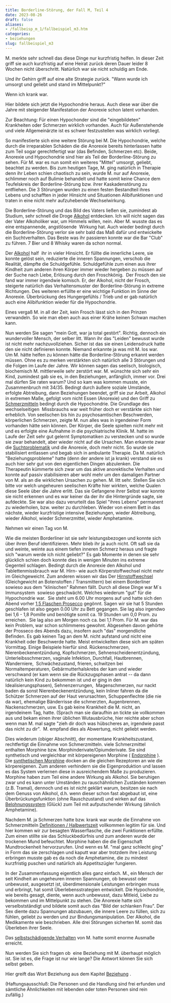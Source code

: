```yaml
---
title: Borderline-Störung, der Fall M, Teil 4
date: 2023-08-26
draft: false
aliases:
- /fallbeisp_m_1/fallbeispiel_m3.htm
categories:
- beziehungen
slug: fallbeispiel_m3
---
```




M. merkte sehr schnell das diese Dinge
nur kurzfristig helfen. In dieser Zeit griff sie auch kurzfristig auf eine
Heirat zurück deren Dauer leider 8 Wochen nicht überschritt. Natürlich
war sie nicht schuldig am Ende.

Und ihr Gehirn
griff auf eine alte Strategie zurück. "Wann wurde ich umsorgt und geliebt
und stand im Mittelpunkt?"

Wenn ich krank war.

Hier bildete sich jetzt die
Hypochondrie heraus. Auch diese war über die Jahre mit steigender Manifestation
der Anorexie schon latent vorhanden.

Zur Beachtung: Für einen Hypochonder
sind die "eingebildeten" Krankheiten oder Schmerzen wirklich
vorhanden. Auch für Außenstehende und viele Allgemeinärzte ist es schwer
festzustellen was wirklich vorliegt.

So manifestierte sich eine weitere Störung
bei M. Die Hypochondrie, welche durch die irreparablen Schäden die die Anorexie
bereits hinterlassen hatte zum Teil sogar gerechtfertigt war (das Befinden,
Schmerzen etc). Beide, Anorexie und Hypochondrie sind hier als Teil der
Borderline-Störung zu sehen. Für M. war es nun somit ein weiteres
"Mittel" umsorgt, geliebt, beachtet zu werden. Bis zum heutigen Tage,
M. ging natürlich in Therapie denn ihr Leben schien chaotisch zu sein, wurde M.
nur auf Anorexie, schlimmer noch auf Bulimie behandelt und hatte somit keine
Chance dem Teufelskreis der Borderline-Störung bzw. ihrer Kaskadenstörung zu
entfliehen. Die 3 Störungen wurden zu einen festen Bestandteil ihres Lebens und
schafften in jeder Hinsicht und Situationen Alibifunktionen und traten in eine
nicht mehr aufzuhebende Wechselwirkung.

Die Borderline-Störung und das Bild des
Vaters ließen sie, zumindest ab Studium, sehr schnell die Droge [Alkohol](https://borderliner.ch/alkohol/alkohol.html) entdecken. Ich will nicht sagen das der Vater Alkoholiker war, um Himmels
willen, nein. Aber M. wusste das es eine entspannende, angstlösende 
Wirkung hat. Auch wieder bedingt durch die Borderline-Störung verlor sie sehr
bald das Maß dafür und entwickelte ein Suchtverhalten. Das Beste was ihr
passieren konnte war die Bar "Club" zu führen. 7 Bier und 8 Whisky
waren da schon normal.

Der [Alkohol](https://borderliner.ch/alkohol/alkohol.html) half 
ihr in vieler Hinsicht. Er füllte die innerliche Leere, sie konnte gelöst
sein, reduzierte die inneren
Spannungen, verschob die Realität, dämpfte die Schuldgefühle. Schuldgefühle
zum einen aus ihrer Kindheit zum anderen ihren Körper immer wieder hergeben zu
müssen auf der Suche nach Liebe, Erlösung durch den Froschkönig.  Der
Frosch den sie fand war immer irgendwie komisch. Er, der Alkohol, nicht der Frosch, steigerte natürlich das Verhaltensmuster der
Borderline-Störung in extreme Richtungen. Des weiteren erfüllte er eine
wichtige Funktion im Sinne der Anorexie. Überbrückung des Hungergefühls /
Trieb und er gab natürlich auch eine Alibifunktion wieder für die
Hypochondrie.

Eines vergaß M. in all der Zeit, kein
Frosch lässt sich in den Prinzen verwandeln. So wie man eben auch aus einer
Krähe keinen Schwan machen kann.

Nun werden Sie sagen "mein Gott,
war ja total gestört". Richtig, dennoch ein wundervoller Mensch, der selber
litt. Wann ihr das "Leiden" bewusst wurde ist nicht mehr
nachzuvollziehen. Sicher ist das sie einen Leidensdruck hatte den sie nicht
definieren konnte. Niemand erkannte ja was mit M. los war. Um M. hätte helfen
zu können hätte die Borderline-Störung erkannt werden müssen. Ohne es zu
merken verstärkten sich natürlich alle 3 Störungen und die Folgen im Laufe
der Jahre. Wir können sagen das seelisch, biologisch, biochemisch M.
mittlerweile sehr zerstört war. M. wünschte sich sehr ein Kind, zumindest gab
sie es, in den Beziehungen, anfänglich, immer vor. Drei mal dürfen Sie raten warum? Und so kam was kommen
musste, ein Zusammenbruch
mit 34/35. Bedingt durch äußere soziale Umstände, erfolgte Abtreibung, dann Beziehungen beendet, griff sie zur Arbeit,
Alkohol in extremen Maße, gefolgt vom nicht Essen (Anorexie) und den Griff zu [Schmerzmitteln](https://borderliner.ch/definition/definitionen.htm) bedingt durch die Hypochondrie. Die Grundlage des wechselseitigen 
Missbrauchs war weit früher doch er verstärkte sich hier erheblich. Von
seelischen bis hin zu psychosamtischen Beschwerden, körperlichen Schmerzen,
zeigte M. nun alles was in irgendeiner Form vorhanden hätte sein können. Der Körper,
die Seele spielten nicht mehr mit und es erfolgte eine Aufnahme in die
psychiatrische Klinik.
M. hatte im Laufe der Zeit sehr gut gelernt Symptomatiken zu verstecken und so
wurde sie zwar behandelt, aber wieder nicht auf die Ursachen. Man erkannte zwar
die [Suchtproblematik](https://borderliner.ch/definition/definitionen_1.htm) und die Anorexie, doch mehr nicht. So wurde sie
stabilisiert entlassen und begab sich in ambulante Therapie. Da M. natürlich
"Beziehungsprobleme" hatte (denn der andere ist ja krank) verstand sie es auch hier sehr gut von den eigentlichen
Dingen abzulenken. Die Therapeutin kümmerte sich zwar um das aktive anorektische
Verhalten und konnte auf passiv stabilisieren aber wohl mehr um den damaligen Partner von M. als an die wirklichen
Ursachen zu gehen. M. litt sehr. Stellen Sie sich bitte vor welch ungeheuren
seelischen Kräfte hier wirkten, welche Qualen diese Seele über die Jahre
erlitt. Das sie Gefangene ihrer Selbst war konnte sie nicht erkennen und es war
keiner da der ihr die Hintergründe sagte, sie aufdeckte. Sie war also dazu
verurteilt das Spiel "ihres Lebens" permanent zu wiederholen, bzw.
weiter zu durchleben. Wieder von einem Bett in das nächste, wieder
kurzfristige intensive Beziehungen, wieder Abtreibung, wieder Alkohol, wieder
Schmerzmittel, wieder Amphetamine.

Nehmen wir einen Tag von M.

Wie die meisten Borderliner ist sie sehr leistungsbezogen und konnte sich über ihren
Beruf identifizieren. Mehr blieb ihr ja auch nicht. Oft saß sie da und weinte,
weinte aus einem tiefen inneren Schmerz heraus und fragte sich "warum werde ich
nicht geliebt?" Es gab Momente in denen sie sehr glücklich schien doch
konnte dies in wenigen Minuten ins extreme Gegenteil schlagen. Bedingt durch die
Anorexie den Alkohol und Tablettenmissbrauch war M. Hirn- wie auch Körperstoffwechsel
nicht mehr im Gleichgeweicht. Zum anderen wissen wir das Der [Hirnstoffwechsel](https://borderliner.ch/biochemie/biochemie.htm) (Gleichgewicht an Botenstoffen / Transmittern) bei einem Borderliner sowieso
aus dem "klinischen" Rahmen fällt. Durch all diese Dinge war M`s
Immunsystem  sowieso geschwächt. Welches wiederum "gut" für die
Hypochondrie war.  Sie steht um 6.00 Uhr morgens auf und hatte sich den
Abend vorher [1,5 Flaschen Prosecco](https://borderliner.ch/alkohol/alkohol.html) gegönnt. Sagen wir sie hat 5 Stunden
geschlafen ist also gegen 0.00 Uhr zu Bett gegangen. Sie lag also irgendwo bei
1,6 - 1,8 Pomille und benötigte somit ca. 19 Stunden um 0,0 Prom. zu erreichen. 
Sie lag also am Morgen noch ca. bei 1,1 Prom. Für M. war das kein Problem, war
schon schlimmeres gewohnt. Abgesehen davon gehörte der Prosseco des Abends
dazu, insofern auch "das" morgendliche Befinden. Es gab keinen Tag an
dem M. nicht aufstand und nicht eine Krankheit oder Beschwerde hatte. Meist
entwickelten diese sich am späten Vormittag. Einige Beispiele hierfür sind. Rückenschmerzen,
Nierenbeckenentzündung, Kopfschmerzen, Sehnenscheidenentzündung,
Unterleibsschmerzen, vaginale Infektion, Durchfall, Hautbrennen, Wanderniere,  Schwächezustand, frieren, schwitzen bei Normaltemperaturen, Gebärmutterhalskrebs
der kam und wieder verschwand (er kam wenn sie die Rückzugsphasen antrat -- da
dann natürlich kein Kind zu bekommen ist und er ging in den
Idealisierungsphasen), Sehnenzerrungen,  Magenschmerzen, nur nackt
baden da sonst Nierenbeckenentzündung, kein Inliner fahren da die Schützer
Schmerzen auf der Haut verursachten, Schuppenflechte (die nie da war), ehemalige
Bänderrisse die schmerzten, Augenbrennen, Nackenschmerzen, usw. Es gab keine Krankheit die M. nicht, an irgendeinem Tag, hatte. (Sprach man
sie daraufhin an tickte sie vollkommen aus und
bekam einen ihrer üblichen Wutausbrüche, hier reichte aber schon wenn man M. mal sagte "zieh dir doch was hübscheres an,
irgendwie passt das nicht zu dir".  M. empfand dies als Abwertung,
nicht geliebt werden.

Dies wiederum (obiger Abschnitt), der momentane Krankheitszustand, rechtfertigt die Einnahme von Schmerzmitteln.
viele Schmerzmittel enthalten
Morphine bzw. Morphinderivate/Opiumderivate. Sie sind synthetisch und vergleichbar mit körpereigenen Morphine ( [Endorphine](https://borderliner.ch/biochemie/biochemie.htm) ). Die [synthetischen Morphine](https://borderliner.ch/definition/definitionen.htm) docken an die gleichen Rezeptoren an wie
die körpereigenen. Zum anderen verhindern sie die Eigenproduktion und lassen es
das System verlernen diese in ausreichendem Maße zu produzieren. Morphine
haben zum Teil eine andere Wirkung als Alkohol. Sie beruhigen zwar und es kann
unter Umständen zu rauschähnlichen Zuständen kommen (z.B. Tramal), dennoch
und es ist nicht geklärt warum, besitzen sie nach dem Genuss von Alkohol, d.h.
wenn dieser schon fast abgebaut ist, eine Überbrückungsfunktion (ohne
Rauschzustand) und wirken auf das [Belohnungssystem](https://borderliner.ch/biochemie/biochemie.htm) (Glück) zum Teil mit
aufputschender Wirkung (ähnlich Amphetamine).

Nachdem M. ja Schmerzen hatte bzw.
krank war wurde die Einnahme von Schmerzmitteln [Definitionen
/ Halbwertszeit](https://borderliner.ch/definition/definitionen.htm) vollkommen legitim für sie. Und hier kommen wir zur
besagten Wasserflasche, die zwei Funktionen erfüllte. Zum einen stillte sie das
Schluckbedürfnis und zum anderen wurde der trockenen Mund befeuchtet. Morphine
haben die die Eigenschaft Mundtrockenheit hervorzurufen. Und wenn es M.
"mal ganz schlecht ging" in Form das sie zerschlagen und kaputt war
aber trotzdem ihre Leistung erbringen musste gab es da noch die Amphetamine, die
zu mindest kurzfristig puschen und natürlich als Appetitszügler fungieren.

In der Zusammenfassung eigentlich alles
ganz einfach. M., ein Mensch der seit Kindheit an ungeheuren inneren Spannungen,
ob bewusst oder unbewusst, ausgesetzt ist, überdimensionale Leistungen
erbringen muss und erbringt, hat somit Überlebensstrategien entwickelt. Die
Hypochondrie, wie bereits gesagt, diente, wenn auch unbewusst, dazu Mitleid,
Liebe zu bekommen und im Mittelpunkt zu stehen. Die Anorexie hatte sich
verselbstständigt und bildete somit auch das "Bild der schlanken
Frau". Der Sex diente dazu Spannungen
abzubauen, die innere Leere zu füllen, sich zu fühlen, geliebt zu werden und
zur Bindungsmanipulation. Der Alkohol, die Medikamente wie beschrieben. Alle drei Störungen sicherten
M. somit das Überleben ihrer Seele.

Das [selbstschädigende Verhalten](https://borderliner.ch/ssv/ssvv.htm) von M. hatte somit enorme Ausmaße erreicht.

Nun werden Sie sich fragen ob 
eine Beziehung mit M. überhaupt möglich ist. Sie ist es, die Frage ist nur wie
lange? Die Antwort können Sie sich selbst geben.

Hier greift das Wort Beziehung aus dem Kapitel [Beziehung](https://borderliner.ch/beziehung/beziehung.htm) .


(Haftungsausschluß: Die Personen und die
Handlung sind frei erfunden und sämtliche Ähnlichkeiten mit lebenden oder
toten Personen sind rein zufällig.)

